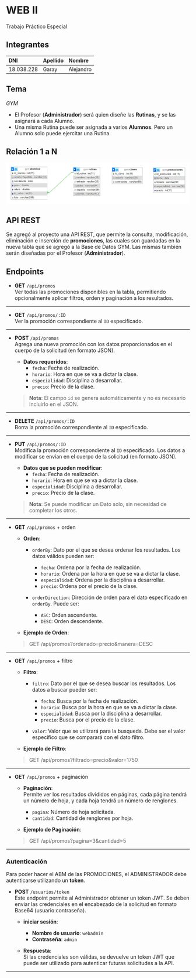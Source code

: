# WEB II  

Trabajo Práctico Especial

## Integrantes  

|DNI           |Apellido       |Nombre       |
|:-------------|:-------------|:-------------|
|18.038.228    |Garay         |Alejandro     |

## Tema  

*GYM*  

- El Profesor (**Administrador**) será quien diseñe las **Rutinas**, y se las asignará a cada Alumno.
- Una misma Rutina puede ser asignada a varios **Alumnos**. Pero un Alumno solo puede ejercitar una Rutina.

## Relación 1 a N  

![Foto de relación](tablas.jpg)

## API REST

Se agregó al proyecto una API REST, que permite la consulta, modificación, eliminación e inserción de **promociones**, las cuales son guardadas en la nueva tabla que se agregó a la Base de Datos GYM. Las mismas también serán diseñadas por el Profesor (**Administrador**).

## Endpoints

- **GET** `/api/promos`  
  Ver todas las promociones disponibles en la tabla, permitiendo opcionalmente aplicar filtros, orden y paginación a los resultados.

---

- **GET** `/api/promos/:ID`  
  Ver la promoción correspondiente al `ID` especificado.

---

- **POST** `/api/promos`  
  Agrega una nueva promoción con los datos proporcionados en el cuerpo de la solicitud (en formato JSON).

  - **Datos requeridos**:  
    - `fecha`: Fecha de realización.  
    - `horario`: Hora en que se va a dictar la clase.  
    - `especialidad`: Disciplina a desarrollar.  
    - `precio`: Precio de la clase.

  > **Nota**: El campo `id` se genera automáticamente y no es necesario incluirlo en el JSON.

---

- **DELETE** `/api/promos/:ID`  
  Borra la promoción correspondiente al `ID` especificado.

---

- **PUT** `/api/promos/:ID`  
  Modifica la promoción correspondiente al `ID` especificado. Los datos a modificar se envían en el cuerpo de la solicitud (en formato JSON).

  - **Datos que se pueden modificar**:  
    - `fecha`: Fecha de realización.  
    - `horario`: Hora en que se va a dictar la clase.  
    - `especialidad`: Disciplina a desarrollar.  
    - `precio`: Precio de la clase.

  > **Nota**: Se puede modificar un Dato solo, sin necesidad de completar los otros.  

---

- **GET** `/api/promos` + orden  

  - **Orden**:  
    - `orderBy`: Dato por el que se desea ordenar los resultados. Los datos válidos pueden ser:
      - `fecha`: Ordena por la fecha de realización.  
      - `horario`: Ordena por la hora en que se va a dictar la clase.  
      - `especialidad`: Ordena por la disciplina a desarrollar.  
      - `precio`: Ordena por el precio de la clase.

    - `orderDirection`: Dirección de orden para el dato especificado en `orderBy`. Puede ser:
      - `ASC`: Orden ascendente.
      - `DESC`: Orden descendente.
  
  - **Ejemplo de Orden**:  
  > GET /api/promos?ordenado=precio&manera=DESC  

---

- **GET** `/api/promos` + filtro  

  - **Filtro**:  
    - `filtro`: Dato por el que se desea buscar los resultados. Los datos a buscar pueder ser:
      - `fecha`: Busca por la fecha de realización.  
      - `horario`: Busca por la hora en que se va a dictar la clase.  
      - `especialidad`: Busca por la disciplina a desarrollar.  
      - `precio`: Busca por el precio de la clase.

    - `valor`: Valor que se utilizará para la busqueda. Debe ser el valor específico que se comparará con el dato filtro.

  - **Ejemplo de Filtro**:  
  > GET /api/promos?filtrado=precio&valor=1750  

---

- **GET** `/api/promos` + paginación  

  - **Paginación**:  
    Permite ver los resultados divididos en páginas, cada página tendrá un número de hoja, y cada hoja tendrá un número de renglones.

    - `pagina`: Número de hoja solicitada.
    - `cantidad`: Cantidad de renglones por hoja.

  - **Ejemplo de Paginación**:  
  > GET /api/promos?pagina=3&cantidad=5  
  
---

### Autenticación

Para poder hacer el ABM de las PROMOCIONES, el ADMINISTRADOR debe autenticarse utilizando un **token**.  

- **POST** `/usuarios/token`  
  Este endpoint permite al Administrador obtener un token JWT. Se deben enviar las credenciales en el encabezado de la solicitud en formato Base64 (usuario:contraseña).

  - **iniciar sesión**:  
    - **Nombre de usuario**: `webadmin`  
    - **Contraseña**: `admin`

  - **Respuesta**:  
    Si las credenciales son válidas, se devuelve un token JWT que puede ser utilizado para autenticar futuras solicitudes a la API.

---

<!-- Fecha de entrega tercera parte: 17/11/24 -->  
